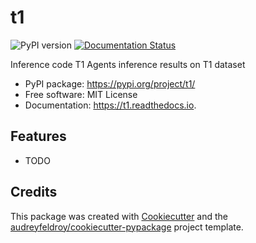 # t1

![PyPI version](https://img.shields.io/pypi/v/t1.svg)
[![Documentation Status](https://readthedocs.org/projects/t1/badge/?version=latest)](https://t1.readthedocs.io/en/latest/?version=latest)

Inference code T1 Agents inference results on T1 dataset

* PyPI package: https://pypi.org/project/t1/
* Free software: MIT License
* Documentation: https://t1.readthedocs.io.

## Features

* TODO

## Credits

This package was created with [Cookiecutter](https://github.com/audreyfeldroy/cookiecutter) and the [audreyfeldroy/cookiecutter-pypackage](https://github.com/audreyfeldroy/cookiecutter-pypackage) project template.
